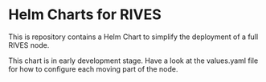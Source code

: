 # Helm Charts for RIVES

This is repository contains a Helm Chart to simplify the deployment of a full RIVES node.

This chart is in early development stage. Have a look at the values.yaml file for how to configure each moving part of the node.
